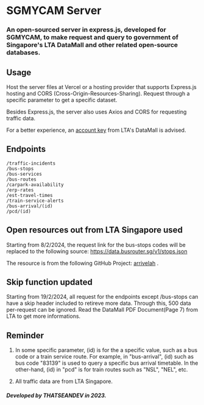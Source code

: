 # SGMYCAM Server
### An open-sourced server in express.js, developed for SGMYCAM, to make request and query to government of Singapore's LTA DataMall and other related open-source databases. 

## Usage
Host the server files at Vercel or a hosting provider that supports Express.js hosting and CORS (Cross-Origin-Resources-Sharing). Request through a specific parameter to get a specific dataset. 

Besides Express.js, the server also uses Axios and CORS for requesting traffic data. 

For a better experience, an <a target="_blank" href="https://datamall.lta.gov.sg/content/datamall/en/request-for-api.html">account key</a> from LTA's DataMall is advised. 

## Endpoints
```
/traffic-incidents
/bus-stops
/bus-services
/bus-routes
/carpark-availability
/erp-rates
/est-travel-times
/train-service-alerts
/bus-arrival/(id)
/pcd/(id)
```

## Open resources out from LTA Singapore used
Starting from 8/2/2024, the request link for the bus-stops codes will be replaced to the following source: <a target="_blank" href="https://data.busrouter.sg/v1/stops.json">https://data.busrouter.sg/v1/stops.json</a>

The resource is from the following GitHub Project: <a target="_blank" href="https://github.com/cheeaun/arrivelah">arrivelah</a> .

## Skip function updated
Starting from 19/2/2024, all request for the endpoints except /bus-stops can have a skip header included to retireve more data. Through this, 500 data per-request can be ignored. Read the DataMall PDF Document(Page 7) from LTA to get more informations. 

## Reminder
1. In some specific parameter, (id) is for the a specific value, such as a bus code or a train service route. For example, in "bus-arrival", (id) such as bus code "83139" is used to query a specific bus arrival timetable. In the other-hand, (id) in "pcd" is for train routes such as "NSL", "NEL", etc. 

2. All traffic data are from LTA Singapore.  

##### Developed by THATSEANDEV in 2023. 
